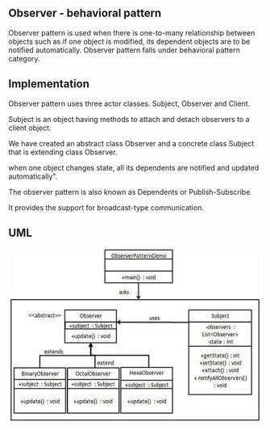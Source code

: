 ## Observer - behavioral pattern

Observer pattern is used when there is one-to-many relationship between objects such as if one object is modified, its dependent objects are to be notified automatically. Observer pattern falls under behavioral pattern category.

## Implementation
Observer pattern uses three actor classes. Subject, Observer and Client. 

Subject is an object having methods to attach and detach observers to a client object.

We have created an abstract class Observer and a concrete class Subject that is extending class Observer.

when one object changes state, all its dependents are notified and updated automatically".

The observer pattern is also known as Dependents or Publish-Subscribe.

It provides the support for broadcast-type communication.

## UML 

![UML](observer_pattern_uml_diagram.jpg)